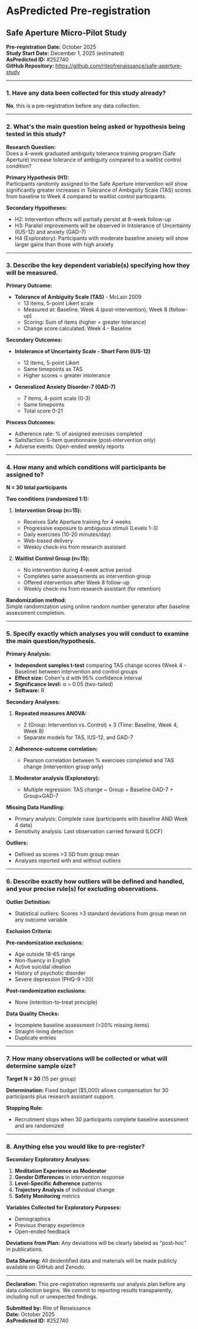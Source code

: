 
# AsPredicted Pre-registration
## Safe Aperture Micro-Pilot Study

**Pre-registration Date:** October 2025  
**Study Start Date:** December 1, 2025 (estimated)  
**AsPredicted ID:** #252740  
**GitHub Repository:** https://github.com/riteofrenaissance/safe-aperture-study

---

### 1. Have any data been collected for this study already?
**No**, this is a pre-registration before any data collection.

---

### 2. What's the main question being asked or hypothesis being tested in this study?

**Research Question:**  
Does a 4-week graduated ambiguity tolerance training program (Safe Aperture) increase tolerance of ambiguity compared to a waitlist control condition?

**Primary Hypothesis (H1):**  
Participants randomly assigned to the Safe Aperture intervention will show significantly greater increases in Tolerance of Ambiguity Scale (TAS) scores from baseline to Week 4 compared to waitlist control participants.

**Secondary Hypotheses:**
- H2: Intervention effects will partially persist at 8-week follow-up
- H3: Parallel improvements will be observed in Intolerance of Uncertainty (IUS-12) and anxiety (GAD-7)
- H4 (Exploratory): Participants with moderate baseline anxiety will show larger gains than those with high anxiety

---

### 3. Describe the key dependent variable(s) specifying how they will be measured.

**Primary Outcome:**
- **Tolerance of Ambiguity Scale (TAS)** - McLain 2009
  - 13 items, 5-point Likert scale
  - Measured at: Baseline, Week 4 (post-intervention), Week 8 (follow-up)
  - Scoring: Sum of items (higher = greater tolerance)
  - Change score calculated: Week 4 - Baseline

**Secondary Outcomes:**
- **Intolerance of Uncertainty Scale - Short Form (IUS-12)**
  - 12 items, 5-point Likert
  - Same timepoints as TAS
  - Higher scores = greater intolerance

- **Generalized Anxiety Disorder-7 (GAD-7)**
  - 7 items, 4-point scale (0-3)
  - Same timepoints
  - Total score 0-21

**Process Outcomes:**
- Adherence rate: % of assigned exercises completed
- Satisfaction: 5-item questionnaire (post-intervention only)
- Adverse events: Open-ended weekly reports

---

### 4. How many and which conditions will participants be assigned to?

**N = 30 total participants**

**Two conditions (randomized 1:1):**

1. **Intervention Group (n=15):**
   - Receives Safe Aperture training for 4 weeks
   - Progressive exposure to ambiguous stimuli (Levels 1-3)
   - Daily exercises (10-20 minutes/day)
   - Web-based delivery
   - Weekly check-ins from research assistant

2. **Waitlist Control Group (n=15):**
   - No intervention during 4-week active period
   - Completes same assessments as intervention group
   - Offered intervention after Week 8 follow-up
   - Weekly check-ins from research assistant (for retention)

**Randomization method:**  
Simple randomization using online random number generator after baseline assessment completion.

---

### 5. Specify exactly which analyses you will conduct to examine the main question/hypothesis.

**Primary Analysis:**
- **Independent samples t-test** comparing TAS change scores (Week 4 - Baseline) between intervention and control groups
- **Effect size:** Cohen's d with 95% confidence interval
- **Significance level:** α = 0.05 (two-tailed)
- **Software:** R

**Secondary Analyses:**
1. **Repeated measures ANOVA:**
   - 2 (Group: Intervention vs. Control) × 3 (Time: Baseline, Week 4, Week 8)
   - Separate models for TAS, IUS-12, and GAD-7

2. **Adherence-outcome correlation:**
   - Pearson correlation between % exercises completed and TAS change (intervention group only)

3. **Moderator analysis (Exploratory):**
   - Multiple regression: TAS change ~ Group + Baseline GAD-7 + Group×GAD-7

**Missing Data Handling:**
- Primary analysis: Complete case (participants with baseline AND Week 4 data)
- Sensitivity analysis: Last observation carried forward (LOCF)

**Outliers:**
- Defined as scores >3 SD from group mean
- Analyses reported with and without outliers

---

### 6. Describe exactly how outliers will be defined and handled, and your precise rule(s) for excluding observations.

**Outlier Definition:**
- Statistical outliers: Scores >3 standard deviations from group mean on any outcome variable

**Exclusion Criteria:**

**Pre-randomization exclusions:**
- Age outside 18-65 range
- Non-fluency in English
- Active suicidal ideation
- History of psychotic disorder
- Severe depression (PHQ-9 >20)

**Post-randomization exclusions:**
- None (intention-to-treat principle)

**Data Quality Checks:**
- Incomplete baseline assessment (>20% missing items)
- Straight-lining detection
- Duplicate entries

---

### 7. How many observations will be collected or what will determine sample size?

**Target N = 30** (15 per group)

**Determination:**
Fixed budget ($5,000) allows compensation for 30 participants plus research assistant support.

**Stopping Rule:**
- Recruitment stops when 30 participants complete baseline assessment and are randomized

---

### 8. Anything else you would like to pre-register?

**Secondary Exploratory Analyses:**

1. **Meditation Experience as Moderator**
2. **Gender Differences** in intervention response
3. **Level-Specific Adherence** patterns
4. **Trajectory Analysis** of individual change
5. **Safety Monitoring** metrics

**Variables Collected for Exploratory Purposes:**
- Demographics
- Previous therapy experience
- Open-ended feedback

**Deviations from Plan:**
Any deviations will be clearly labeled as "post-hoc" in publications.

**Data Sharing:**
All deidentified data and materials will be made publicly available on GitHub and Zenodo.

---

**Declaration:**
This pre-registration represents our analysis plan before any data collection begins. We commit to reporting results transparently, including null or unexpected findings.

**Submitted by:** Rite of Renaissance  
**Date:** October 2025  
**AsPredicted ID:** #252740

